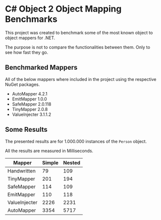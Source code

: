 # C\# Object 2 Object Mapping Benchmarks
This project was created to benchmark some of the most known object to object mappers for .NET.

The purpose is not to compare the functionalities between them. Only to see how fast they go. 

## Benchmarked Mappers
All of the below mappers where included in the project using the respective NuGet packages.

* AutoMapper 4.2.1
* EmitMapper 1.0.0
* SafeMapper 2.0.118
* TinyMapper 2.0.8
* ValueInjecter 3.1.1.2

## Some Results
The presented results are for 1.000.000 instances of the ```Person``` object.

All the results are measured in Milliseconds.

| Mapper | Simple | Nested |
| --- | --- | --- |
| Handwritten | 79 | 109 |
| TinyMapper | 201 | 194 |
| SafeMapper | 114 | 109 |
| EmitMapper | 110 | 118 |
| ValueInjecter | 2226 | 2231 |
| AutoMapper | 3354 | 5717 |
